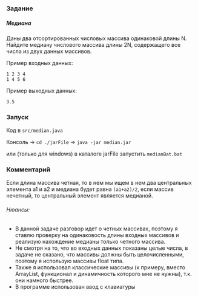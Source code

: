 ### Задание
##### Медиана
Даны два отсортированных числовых массива одинаковой длины N. Найдите медиану числового массива длины 2N, содержащего все числа из двух данных массивов.

Пример входных данных:
```
1 2 3 4
1 4 5 6
```

Пример выходных данных:
```
3.5
```
### Запуск
Код в ```src/median.java```

Консоль -> ```cd ./jarFile``` -> ```java -jar median.jar``` 

или (только для windows) в каталоге jarFile запустить ```medianBat.bat```
### Комментарий
Если длина массива четная, то в нем мы ищем в нем два центральных элемента a1 и a2 и медиана будет равна ```(a1+a2)/2```, если массив нечетный, то центральный элемент является медианой.
###### Нюансы:
- В данной задаче разговор идет о четных массивах, поэтому я ставлю проверку на одинаковость длины входных массивов и реализую нахождение медианы только четного массива.
- Не смотря на то, что во входных данных показаны целые числа, в задаче не сказано, что массивы должны быть целочисленными, поэтому я использую массивы float типа.
- Также я использовал классические массивы (к примеру, вместо ArrayList, функционал и динамичность которого мне не нужны), т.к. они намного быстрее.
- В программе использован ввод с клавиатуры
